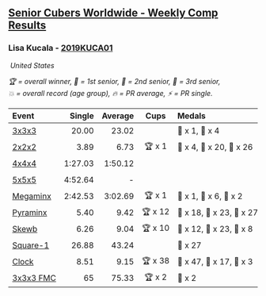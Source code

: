<style>table {white-space: nowrap;}</style>
<link rel="stylesheet" type="text/css" href="/scw-comp/css/flags.css" />

## [Senior Cubers Worldwide - Weekly Comp Results](/scw-comp/results/)
### Lisa Kucala - [2019KUCA01](https://www.worldcubeassociation.org/persons/2019KUCA01)

<i class="flag flag-US" />&nbsp;United States

<span style="white-space: nowrap;">🏆 = overall winner</span>, <span style="white-space: nowrap;">🥇 = 1st senior</span>, <span style="white-space: nowrap;">🥈 = 2nd senior</span>, <span style="white-space: nowrap;">🥉 = 3rd senior</span>, <span style="white-space: nowrap;">💥 = overall record (age group)</span>, <span style="white-space: nowrap;">🔥 = PR average</span>, <span style="white-space: nowrap;">⚡ = PR single</span>.

| Event | Single | Average | Cups | Medals | Achievements|
| :-- | --: | --: | :--: | :-- | :-- |
| [3x3x3](333.md) | 20.00 | 23.02 |  | 🥈 x 1, 🥉 x 4 | 💥 x 1, 🔥 x 8, ⚡ x 10 |
| [2x2x2](222.md) | 3.89 | 6.73 | 🏆 x 1 | 🥇 x 4, 🥈 x 20, 🥉 x 26 | 💥 x 1, 🔥 x 8, ⚡ x 7 |
| [4x4x4](444.md) | 1:27.03 | 1:50.12 |  |  | 💥 x 1, 🔥 x 8, ⚡ x 12 |
| [5x5x5](555.md) | 4:52.64 | - |  |  | ⚡ x 2 |
| [Megaminx](minx.md) | 2:42.53 | 3:02.69 | 🏆 x 1 | 🥇 x 1, 🥈 x 6, 🥉 x 2 | 💥 x 1, 🔥 x 4, ⚡ x 6 |
| [Pyraminx](pyram.md) | 5.40 | 9.42 | 🏆 x 12 | 🥇 x 18, 🥈 x 23, 🥉 x 27 | 🔥 x 10, ⚡ x 9 |
| [Skewb](skewb.md) | 6.26 | 9.04 | 🏆 x 10 | 🥇 x 12, 🥈 x 23, 🥉 x 8 | 💥 x 12, 🔥 x 12, ⚡ x 8 |
| [Square-1](sq1.md) | 26.88 | 43.24 |  | 🥉 x 27 | 💥 x 1, 🔥 x 4, ⚡ x 4 |
| [Clock](clock.md) | 8.51 | 9.15 | 🏆 x 38 | 🥇 x 47, 🥈 x 17, 🥉 x 3 | 💥 x 36, 🔥 x 24, ⚡ x 27 |
| [3x3x3 FMC](333fm.md) | 65 | 75.33 | 🏆 x 2 | 🥇 x 2 | 🔥 x 1, ⚡ x 2 |

<!-- Global site tag (gtag.js) - Google Analytics -->
<script async src="https://www.googletagmanager.com/gtag/js?id=UA-86348435-3"></script>
<script>window.dataLayer = window.dataLayer || []; function gtag() {dataLayer.push(arguments);} gtag('js', new Date()); gtag('config', 'UA-86348435-3');</script>
